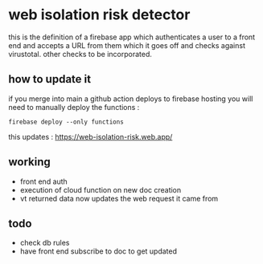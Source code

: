 # web isolation risk detector

this is the definition of a firebase app which authenticates a user to a front end and accepts a URL from them which it goes off and checks against virustotal. other checks to be incorporated. 

## how to update it
if you merge into main a github action deploys to firebase hosting
you will need to manually deploy the functions : 

`firebase deploy --only functions`

this updates : https://web-isolation-risk.web.app/

## working
- front end auth
- execution of cloud function on new doc creation
- vt returned data now updates the web request it came from 

## todo
- check db rules
- have front end subscribe to doc to get updated
